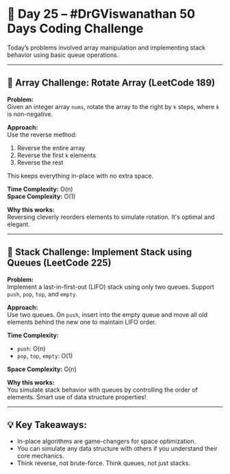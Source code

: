 # 🚀 Day 25 – #DrGViswanathan 50 Days Coding Challenge

Today’s problems involved array manipulation and implementing stack behavior using basic queue operations.


---

## 💫 Array Challenge: Rotate Array (LeetCode 189)

**Problem:**  
Given an integer array `nums`, rotate the array to the right by `k` steps, where `k` is non-negative.

**Approach:**  
Use the reverse method:
1. Reverse the entire array  
2. Reverse the first `k` elements  
3. Reverse the rest  

This keeps everything in-place with no extra space.

**Time Complexity:** O(n)  
**Space Complexity:** O(1)  

**Why this works:**  
Reversing cleverly reorders elements to simulate rotation. It's optimal and elegant.

---

## 💫 Stack Challenge: Implement Stack using Queues (LeetCode 225)

**Problem:**  
Implement a last-in-first-out (LIFO) stack using only two queues. Support `push`, `pop`, `top`, and `empty`.

**Approach:**  
Use two queues. On `push`, insert into the empty queue and move all old elements behind the new one to maintain LIFO order.

**Time Complexity:**  
- `push`: O(n)  
- `pop`, `top`, `empty`: O(1)

**Space Complexity:** O(n)  

**Why this works:**  
You simulate stack behavior with queues by controlling the order of elements. Smart use of data structure properties!

---

## 💡 Key Takeaways:

- In-place algorithms are game-changers for space optimization.  
- You can simulate any data structure with others if you understand their core mechanics.  
- Think reverse, not brute-force. Think queues, not just stacks.


